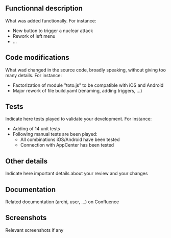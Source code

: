 ## Functionnal description

What was added functionally. For instance:
- New button to trigger a nuclear attack
- Rework of left menu
- ...

## Code modifications

What wad changed in the source code, broadly speaking, without giving too many details. For instance:
- Factorization of module "toto.js" to be compatible with iOS and Android
- Major rework of file build.yaml (renaming, adding triggers, ...)

## Tests

Indicate here tests played to validate your development. For instance:
- Adding of 14 unit tests
- Following manual tests are been played:
  - All combinations iOS/Android have been tested
  - Connection with AppCenter has been tested

## Other details

Indicate here important details about your review and your changes

## Documentation

Related documentation (archi, user, ...) on Confluence

## Screenshots

Relevant screenshots if any
